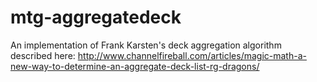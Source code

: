 # mtg-aggregatedeck
An implementation of Frank Karsten's deck aggregation algorithm described here: http://www.channelfireball.com/articles/magic-math-a-new-way-to-determine-an-aggregate-deck-list-rg-dragons/
